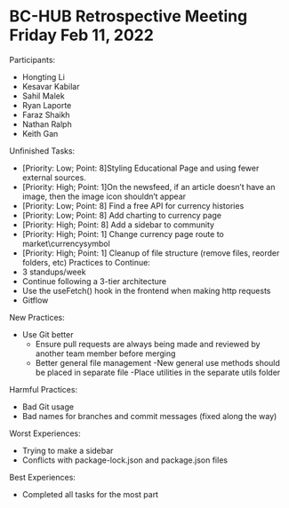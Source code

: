 # BC-HUB Retrospective Meeting Friday Feb 11, 2022

Participants: 
* Hongting Li
* Kesavar Kabilar
* Sahil Malek
* Ryan Laporte
* Faraz Shaikh
* Nathan Ralph
* Keith Gan

Unfinished Tasks:
* [Priority: Low; Point: 8]Styling Educational Page and using fewer external sources.
* [Priority: High; Point: 1]On the newsfeed, if an article doesn’t have an image, then the image icon shouldn’t appear
* [Priority: Low; Point: 8] Find a free API for currency histories 
* [Priority: Low; Point: 8] Add charting to currency page
* [Priority: High; Point: 8] Add a sidebar to community
* [Priority: High; Point: 1] Change currency page route to market\currencysymbol
* [Priority: High; Point: 1] Cleanup of file structure (remove files, reorder folders, etc)
Practices to Continue:
* 3 standups/week
* Continue following a 3-tier architecture
* Use the useFetch() hook in the frontend when making http requests
* Gitflow

New Practices:
- Use Git better
  - Ensure pull requests are always being made and reviewed by another team member before merging
  - Better general file management
  -New general use methods should be placed in separate file
  -Place utilities in the separate utils folder
  
Harmful Practices:
- Bad Git usage
- Bad names for branches and commit messages (fixed along the way)

Worst Experiences:
- Trying to make a sidebar 
- Conflicts with package-lock.json and package.json files

Best Experiences:
- Completed all tasks for the most part
